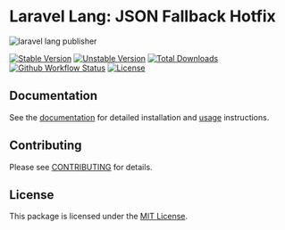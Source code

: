 # Laravel Lang: JSON Fallback Hotfix

![laravel lang publisher](https://preview.dragon-code.pro/laravel-lang/json-fallback-hotfix.svg?brand=laravel&invert=1)

[![Stable Version][badge_stable]][link_packagist]
[![Unstable Version][badge_unstable]][link_packagist]
[![Total Downloads][badge_downloads]][link_packagist]
[![Github Workflow Status][badge_build]][link_build]
[![License][badge_license]][link_license]

## Documentation

See the [documentation](https://laravel-lang.com) for detailed installation and [usage](https://laravel-lang.com/installation/json-fallback-hotfix.html) instructions.

## Contributing

Please see [CONTRIBUTING](https://laravel-lang.com/contributing.html) for details.

## License

This package is licensed under the [MIT License][link_license].


[badge_build]:          https://img.shields.io/github/actions/workflow/status/laravel-lang/json-fallback-hotfix/phpunit.yml?style=flat-square

[badge_downloads]:      https://img.shields.io/packagist/dt/laravel-lang/json-fallback-hotfix.svg?style=flat-square

[badge_license]:        https://img.shields.io/packagist/l/laravel-lang/json-fallback-hotfix.svg?style=flat-square

[badge_stable]:         https://img.shields.io/github/v/release/laravel-lang/json-fallback-hotfix?label=stable&style=flat-square

[badge_unstable]:       https://img.shields.io/badge/unstable-dev--main-orange?style=flat-square

[link_build]:           https://github.com/laravel-lang/json-fallback-hotfix/actions

[link_license]:         LICENSE

[link_packagist]:       https://packagist.org/packages/laravel-lang/json-fallback-hotfix
